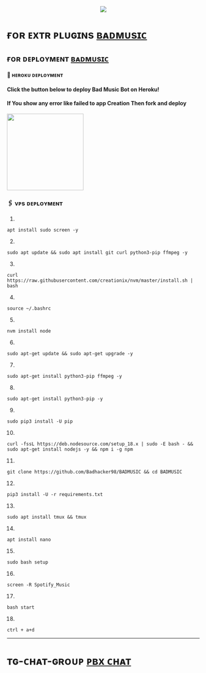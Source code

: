 <p align="center">
  <img src="https://envs.sh/WA4.jpg">
</p>

# ғᴏʀ ᴇxᴛʀ ᴘʟᴜɢɪɴs [ʙᴀᴅᴍᴜsɪᴄ](https://github.com/NKD-BOT/ytvillan)


## ғᴏʀ ᴅᴇᴘʟᴏʏᴍᴇɴᴛ [ʙᴀᴅᴍᴜsɪᴄ](https://github.com/NKD-BOT/ytvillan)

#### 🚀 ʜᴇʀᴏᴋᴜ ᴅᴇᴘʟᴏʏᴍᴇɴᴛ

<h4>Click the button below to deploy Bad Music Bot on Heroku!</h4>    
<h4>If You show any error like failed to app Creation Then fork and deploy </h4>
<a href="https://dashboard.heroku.com/new?template=https://github.com/Badhacker98/BADMUSIC"><img src="https://img.shields.io/badge/Deploy%20To%20Heroku-teal?style=for-the-badge&logo=heroku" width="200""/></a>


### 🖇 ᴠᴘs ᴅᴇᴘʟᴏʏᴍᴇɴᴛ

1.
```
apt install sudo screen -y
```

2.
```
sudo apt update && sudo apt install git curl python3-pip ffmpeg -y
```

3.
```
curl https://raw.githubusercontent.com/creationix/nvm/master/install.sh | bash
```

4.
```
source ~/.bashrc
```

5.
```
nvm install node
```

6.
```
sudo apt-get update && sudo apt-get upgrade -y
```

7.
```
sudo apt-get install python3-pip ffmpeg -y
```

8.
```
sudo apt-get install python3-pip -y
```

9.
```
sudo pip3 install -U pip
```

10.
```
curl -fssL https://deb.nodesource.com/setup_18.x | sudo -E bash - && sudo apt-get install nodejs -y && npm i -g npm
```

11.
```
git clone https://github.com/Badhacker98/BADMUSIC && cd BADMUSIC
```

12.
```
pip3 install -U -r requirements.txt
```

13.
```
sudo apt install tmux && tmux
```

14.
```
apt install nano
```

15.
```
sudo bash setup
```

16.
```
screen -R Spotify_Music
```

17.
```
bash start
```

18.
```
ctrl + a+d
```
---


# ᴛɢ-ᴄʜᴀᴛ-ɢʀᴏᴜᴘ  [ᴘʙx ᴄʜᴀᴛ](https://t.me/PBX_CHAT)
